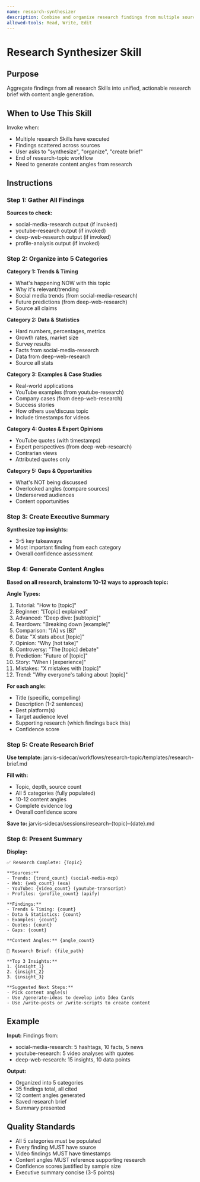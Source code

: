 ```yaml
---
name: research-synthesizer
description: Combine and organize research findings from multiple sources (social-media-research, youtube-research, deep-web-research) into comprehensive brief with 5 categories (Trends & Timing, Data & Statistics, Examples & Case Studies, Quotes & Expert Opinions, Gaps & Opportunities). Generate 10-12 content angles. Use when multiple research skills have been invoked, when user asks to "organize findings", "create research brief", "synthesize research", or at end of research-topic workflow.
allowed-tools: Read, Write, Edit
---
```


# Research Synthesizer Skill

## Purpose

Aggregate findings from all research Skills into unified, actionable research brief with content angle generation.

## When to Use This Skill

Invoke when:

- Multiple research Skills have executed
- Findings scattered across sources
- User asks to "synthesize", "organize", "create brief"
- End of research-topic workflow
- Need to generate content angles from research

## Instructions

### Step 1: Gather All Findings

**Sources to check:**

- social-media-research output (if invoked)
- youtube-research output (if invoked)
- deep-web-research output (if invoked)
- profile-analysis output (if invoked)

### Step 2: Organize into 5 Categories

**Category 1: Trends & Timing**

- What's happening NOW with this topic
- Why it's relevant/trending
- Social media trends (from social-media-research)
- Future predictions (from deep-web-research)
- Source all claims

**Category 2: Data & Statistics**

- Hard numbers, percentages, metrics
- Growth rates, market size
- Survey results
- Facts from social-media-research
- Data from deep-web-research
- Source all stats

**Category 3: Examples & Case Studies**

- Real-world applications
- YouTube examples (from youtube-research)
- Company cases (from deep-web-research)
- Success stories
- How others use/discuss topic
- Include timestamps for videos

**Category 4: Quotes & Expert Opinions**

- YouTube quotes (with timestamps)
- Expert perspectives (from deep-web-research)
- Contrarian views
- Attributed quotes only

**Category 5: Gaps & Opportunities**

- What's NOT being discussed
- Overlooked angles (compare sources)
- Underserved audiences
- Content opportunities

### Step 3: Create Executive Summary

**Synthesize top insights:**

- 3-5 key takeaways
- Most important finding from each category
- Overall confidence assessment

### Step 4: Generate Content Angles

**Based on all research, brainstorm 10-12 ways to approach topic:**

**Angle Types:**

1. Tutorial: "How to [topic]"
2. Beginner: "[Topic] explained"
3. Advanced: "Deep dive: [subtopic]"
4. Teardown: "Breaking down [example]"
5. Comparison: "[A] vs [B]"
6. Data: "X stats about [topic]"
7. Opinion: "Why [hot take]"
8. Controversy: "The [topic] debate"
9. Prediction: "Future of [topic]"
10. Story: "When I [experience]"
11. Mistakes: "X mistakes with [topic]"
12. Trend: "Why everyone's talking about [topic]"

**For each angle:**

- Title (specific, compelling)
- Description (1-2 sentences)
- Best platform(s)
- Target audience level
- Supporting research (which findings back this)
- Confidence score

### Step 5: Create Research Brief

**Use template:** jarvis-sidecar/workflows/research-topic/templates/research-brief.md

**Fill with:**

- Topic, depth, source count
- All 5 categories (fully populated)
- 10-12 content angles
- Complete evidence log
- Overall confidence score

**Save to:** jarvis-sidecar/sessions/research-{topic}-{date}.md

### Step 6: Present Summary

**Display:**

```
✅ Research Complete: {Topic}

**Sources:**
- Trends: {trend_count} (social-media-mcp)
- Web: {web_count} (exa)
- YouTube: {video_count} (youtube-transcript)
- Profiles: {profile_count} (apify)

**Findings:**
- Trends & Timing: {count}
- Data & Statistics: {count}
- Examples: {count}
- Quotes: {count}
- Gaps: {count}

**Content Angles:** {angle_count}

📄 Research Brief: {file_path}

**Top 3 Insights:**
1. {insight_1}
2. {insight_2}
3. {insight_3}

**Suggested Next Steps:**
- Pick content angle(s)
- Use /generate-ideas to develop into Idea Cards
- Use /write-posts or /write-scripts to create content
```

## Example

**Input:** Findings from:

- social-media-research: 5 hashtags, 10 facts, 5 news
- youtube-research: 5 video analyses with quotes
- deep-web-research: 15 insights, 10 data points

**Output:**

- Organized into 5 categories
- 35 findings total, all cited
- 12 content angles generated
- Saved research brief
- Summary presented

## Quality Standards

- All 5 categories must be populated
- Every finding MUST have source
- Video findings MUST have timestamps
- Content angles MUST reference supporting research
- Confidence scores justified by sample size
- Executive summary concise (3-5 points)
